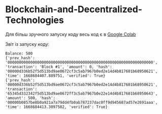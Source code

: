 # Blockchain-and-Decentralized-Technologies
Для більш зручного запуску коду весь код є в [Google Colab](https://colab.research.google.com/drive/15rdoIDpvyswUoeLEgl90RkyVBrax_9MT?usp=sharing)

Звіт із запуску коду:
```
Balance: 500
{'prev_hash': '0000000000000000000000000000000000000000000000000000000000000000', 'transaction': 'Block #1', 'amount': 0, 'hash': '00000d336b52f5d513bd9ae0672cf3c5ab7967b0ed2e14d4b817601b68950621', 'time': 1668684407.889751, 'verified': True}
{'prev_hash': '00000d336b52f5d513bd9ae0672cf3c5ab7967b0ed2e14d4b817601b68950621', 'transaction': '65345d332342f5d513bd9ae0672ff3c5ab7967b0e22e14d4b817601b68950643', 'amount': 500, 'hash': '00000b0857be8b0a921a7a79dd4fb0ab787237dac0ff9d945687ad57e2691aaa', 'time': 1668684413.3097582, 'verified': True}
```
